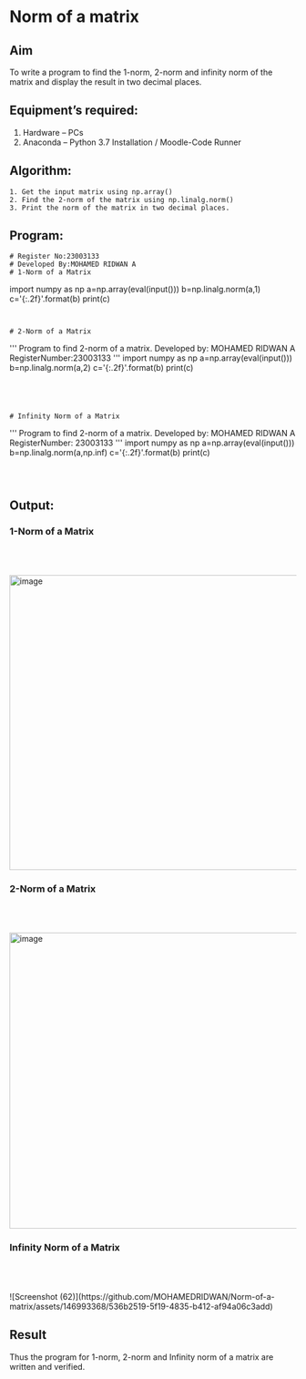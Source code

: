 # Norm of a matrix
## Aim
To write a program to find the 1-norm, 2-norm and infinity norm of the matrix and display the result in two decimal places.
## Equipment’s required:
1.	Hardware – PCs
2.	Anaconda – Python 3.7 Installation / Moodle-Code Runner
## Algorithm:
	1. Get the input matrix using np.array()   
    2. Find the 2-norm of the matrix using np.linalg.norm()
	3. Print the norm of the matrix in two decimal places.
## Program:
```
# Register No:23003133
# Developed By:MOHAMED RIDWAN A
# 1-Norm of a Matrix
```

import numpy as np
a=np.array(eval(input()))
b=np.linalg.norm(a,1)
c='{:.2f}'.format(b)
print(c)
```


# 2-Norm of a Matrix
```
'''
Program to find 2-norm of a matrix.
Developed by: MOHAMED RIDWAN A
RegisterNumber:23003133 
'''
import numpy as np
a=np.array(eval(input()))
b=np.linalg.norm(a,2)
c='{:.2f}'.format(b)
print(c)
```




# Infinity Norm of a Matrix
```
'''
Program to find 2-norm of a matrix.
Developed by: MOHAMED RIDWAN A
RegisterNumber: 23003133
'''
import numpy as np
a=np.array(eval(input()))
b=np.linalg.norm(a,np.inf)
c='{:.2f}'.format(b)
print(c)
```



```
## Output:
### 1-Norm of a Matrix
<br>
<br>
<br>
<img width="518" alt="image" src="https://github.com/MOHAMEDRIDWAN/Norm-of-a-matrix/assets/146993368/97085199-af50-495f-afcf-e4262b1dae9b">

### 2-Norm of a Matrix
<br>
<br>
<br>
<img width="520" alt="image" src="https://github.com/MOHAMEDRIDWAN/Norm-of-a-matrix/assets/146993368/9fec4bfd-1f03-4cdb-99f2-10fa66e0b816">

### Infinity Norm of a Matrix
<br>
<br>
<br>
![Screenshot (62)](https://github.com/MOHAMEDRIDWAN/Norm-of-a-matrix/assets/146993368/536b2519-5f19-4835-b412-af94a06c3add)


## Result
Thus the program for 1-norm, 2-norm and Infinity norm of a matrix are written and verified.
